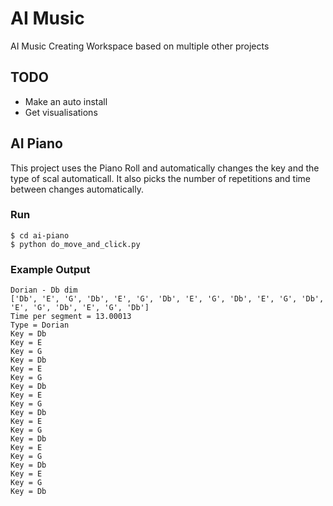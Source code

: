 # AI Music 
AI Music Creating Workspace based on multiple other projects

## TODO
* Make an auto install
* Get visualisations

## AI Piano
This project uses the Piano Roll and automatically changes the key and the type of scal automaticall.  It also picks the number of repetitions and time between changes automatically.

### Run
```
$ cd ai-piano
$ python do_move_and_click.py
```

### Example Output
```
Dorian - Db dim
['Db', 'E', 'G', 'Db', 'E', 'G', 'Db', 'E', 'G', 'Db', 'E', 'G', 'Db', 'E', 'G', 'Db', 'E', 'G', 'Db']
Time per segment = 13.00013
Type = Dorian
Key = Db
Key = E
Key = G
Key = Db
Key = E
Key = G
Key = Db
Key = E
Key = G
Key = Db
Key = E
Key = G
Key = Db
Key = E
Key = G
Key = Db
Key = E
Key = G
Key = Db
```
